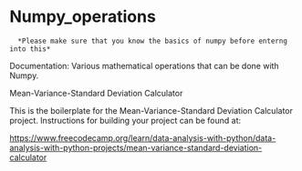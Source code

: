 # Numpy_operations

      *Please make sure that you know the basics of numpy before enterng into this*

Documentation:
Various mathematical operations that can be done with Numpy.

Mean-Variance-Standard Deviation Calculator

This is the boilerplate for the Mean-Variance-Standard Deviation Calculator project. Instructions for building your project can be found at:

  https://www.freecodecamp.org/learn/data-analysis-with-python/data-analysis-with-python-projects/mean-variance-standard-deviation-calculator
